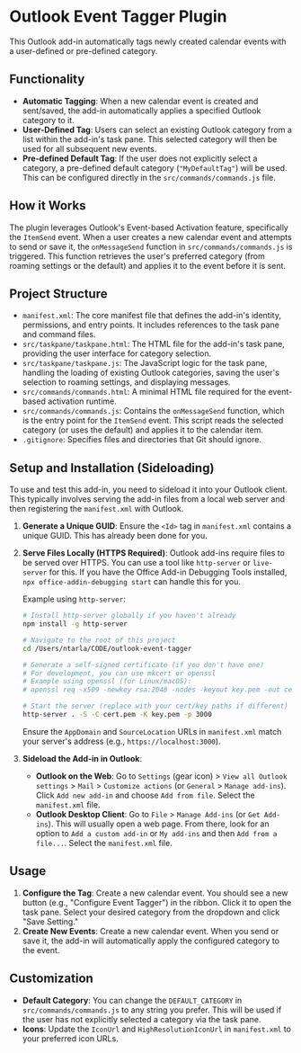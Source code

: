 # Outlook Event Tagger Plugin

This Outlook add-in automatically tags newly created calendar events with a user-defined or pre-defined category.

## Functionality

- **Automatic Tagging**: When a new calendar event is created and sent/saved, the add-in automatically applies a specified Outlook category to it.
- **User-Defined Tag**: Users can select an existing Outlook category from a list within the add-in's task pane. This selected category will then be used for all subsequent new events.
- **Pre-defined Default Tag**: If the user does not explicitly select a category, a pre-defined default category (`"MyDefaultTag"`) will be used. This can be configured directly in the `src/commands/commands.js` file.

## How it Works

The plugin leverages Outlook's Event-based Activation feature, specifically the `ItemSend` event. When a user creates a new calendar event and attempts to send or save it, the `onMessageSend` function in `src/commands/commands.js` is triggered. This function retrieves the user's preferred category (from roaming settings or the default) and applies it to the event before it is sent.

## Project Structure

- `manifest.xml`: The core manifest file that defines the add-in's identity, permissions, and entry points. It includes references to the task pane and command files.
- `src/taskpane/taskpane.html`: The HTML file for the add-in's task pane, providing the user interface for category selection.
- `src/taskpane/taskpane.js`: The JavaScript logic for the task pane, handling the loading of existing Outlook categories, saving the user's selection to roaming settings, and displaying messages.
- `src/commands/commands.html`: A minimal HTML file required for the event-based activation runtime.
- `src/commands/commands.js`: Contains the `onMessageSend` function, which is the entry point for the `ItemSend` event. This script reads the selected category (or uses the default) and applies it to the calendar item.
- `.gitignore`: Specifies files and directories that Git should ignore.

## Setup and Installation (Sideloading)

To use and test this add-in, you need to sideload it into your Outlook client. This typically involves serving the add-in files from a local web server and then registering the `manifest.xml` with Outlook.

1.  **Generate a Unique GUID**: Ensure the `<Id>` tag in `manifest.xml` contains a unique GUID. This has already been done for you.

2.  **Serve Files Locally (HTTPS Required)**:
    Outlook add-ins require files to be served over HTTPS. You can use a tool like `http-server` or `live-server` for this. If you have the Office Add-in Debugging Tools installed, `npx office-addin-debugging start` can handle this for you.

    Example using `http-server`:
    ```bash
    # Install http-server globally if you haven't already
    npm install -g http-server

    # Navigate to the root of this project
    cd /Users/ntarla/CODE/outlook-event-tagger

    # Generate a self-signed certificate (if you don't have one)
    # For development, you can use mkcert or openssl
    # Example using openssl (for Linux/macOS):
    # openssl req -x509 -newkey rsa:2048 -nodes -keyout key.pem -out cert.pem -days 365

    # Start the server (replace with your cert/key paths if different)
    http-server . -S -C cert.pem -K key.pem -p 3000
    ```
    Ensure the `AppDomain` and `SourceLocation` URLs in `manifest.xml` match your server's address (e.g., `https://localhost:3000`).

3.  **Sideload the Add-in in Outlook**:
    *   **Outlook on the Web**: Go to `Settings` (gear icon) > `View all Outlook settings` > `Mail` > `Customize actions` (or `General` > `Manage add-ins`). Click `Add new add-in` and choose `Add from file`. Select the `manifest.xml` file.
    *   **Outlook Desktop Client**: Go to `File` > `Manage Add-ins` (or `Get Add-ins`). This will usually open a web page. From there, look for an option to `Add a custom add-in` or `My add-ins` and then `Add from a file...`. Select the `manifest.xml` file.

## Usage

1.  **Configure the Tag**: Create a new calendar event. You should see a new button (e.g., "Configure Event Tagger") in the ribbon. Click it to open the task pane. Select your desired category from the dropdown and click "Save Setting."
2.  **Create New Events**: Create a new calendar event. When you send or save it, the add-in will automatically apply the configured category to the event.

## Customization

- **Default Category**: You can change the `DEFAULT_CATEGORY` in `src/commands/commands.js` to any string you prefer. This will be used if the user has not explicitly selected a category via the task pane.
- **Icons**: Update the `IconUrl` and `HighResolutionIconUrl` in `manifest.xml` to your preferred icon URLs.